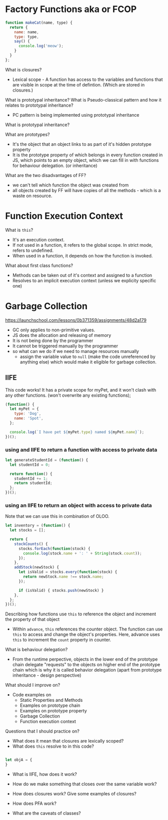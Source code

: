 # Factory Functions aka or FCOP

```jsx
function makeCat(name, type) {
  return {
    name: name,
    type: type,
    say() {
      console.log('meow');
    }
  }
};
```
What is closures?
- Lexical scope - A function has access to the variables and functions that are visible in scope at the time of defintion. (Which are stored in closures.)

What is prototypal inheritance? What is Pseudo-classical pattern and how it relates to prototypal inheritance? 
- PC pattern is being implemented using prototypal inheritance

What is prototypal inheritance? 

What are prototypes? 
- It's the object that an object links to as part of it's hidden prototype property
- It is the prototype property of which belongs in every function created in JS, which points to an empty object, which we can fill in with functions for behaviour delegation. (or inheritance)


What are the two disadvantages of FF? 
- we can't tell which function the object was created from
- all objects created by FF will have copies of all the methods - which is a waste on resource.

# Function Execution Context

What is `this`?
- It's an execution context. 
- If not used in a function, it refers to the global scope. In strict mode, refers to undefined. 
- When used in a function, it depends on how the function is invoked. 

What about first class functions?
- Methods can be taken out of it's context and assigned to a function
- Resolves to an implicit execution context (unless we explicity specific one)

# Garbage Collection
https://launchschool.com/lessons/0b371359/assignments/48d2a179

- GC only applies to non-primitive values.
- JS does the allocation and releasing of memory
- It is not being done by the programmer
- It cannot be triggered manually by the programmer
- so what can we do if we need to manage resources manually
  - assign the variable value to `null` (make the code unreferenced by anything else) which would make it eligible for garbage collection.

## IIFE

This code works! It has a private scope for myPet, and it won't clash  with any other functions. (won't overwrite any existing functions);

```js
(function() {
  let myPet = {
    type: 'Dog',
    name: 'Spot',
  };

  console.log(`I have pet ${myPet.type} named ${myPet.name}`);
})();
```
### using and IIFE to return a function with access to private data

```jsx
let generateStudentId = (function() {
  let studentId = 0;

  return function() {
    studentId += 1;
    return studentId;
  };
})();
```
### using an IIFE to return an object with access to private data

Note that we can use this in combination of OLOO. 

```jsx
let inventory = (function() {
  let stocks = [];

  return {
    stockCounts() {
      stocks.forEach(function(stock) {
        console.log(stock.name + ': ' + String(stock.count));
      });
    },
    addStock(newStock) {
      let isValid = stocks.every(function(stock) {
        return newStock.name !== stock.name;
      });

      if (isValid) { stocks.push(newStock) }
    },
  };
})();
```

Describing how functions use `this` to reference the object and increment the property of that object 
- Within `advance`, `this` references the counter object. The function can use `this` to access and change the object's properties. Here, advance uses `this` to increment the `count` property in counter.

What is behaviour delegation? 
- From the runtime perpective, objects in the lower end of the prototype chain delegate "requests" to the objects on higher end of the prototype chain which is why it is called behavior delegation (apart from prototype inheritance - design perspective)



What should I improve on? 
- Code examples on
  - Static Properties and Methods
  - Examples on prototype chain
  - Examples on prototype property
  - Garbage Collection
  - Function execution context

Questions that I should practice on? 

- What does it mean that closures are lexically scoped? 
- What does `this` resolve to in this code? 

```js

let objA = {
}
```

- What is IIFE, how does it work? 
- How do we make something that closes over the same variable work? 

- How does closures work? Give some examples of closures?

- How does PFA work? 

- What are the caveats of classes? 
